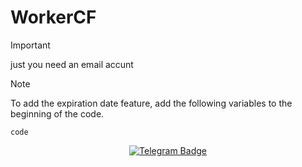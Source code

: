 # WorkerCF

> [!IMPORTANT]
> just you need an email accunt

> [!NOTE]
> To add the expiration date feature, add the following variables to the beginning of the code.
> ```
> code
> ```

<p align="center">
  <a target="_blank" href="https://t.me/XuvixC">
    <img alt="Telegram Badge" src="https://img.shields.io/badge/XuVixChanel-Telegramlink?style=1&logo=telegram&logoColor=white&color=blue&link=https%3A%2F%2Ft.me%2FXuVix&link=https%3A%2F%2Ft.me%2FXuVix">
  </a>
